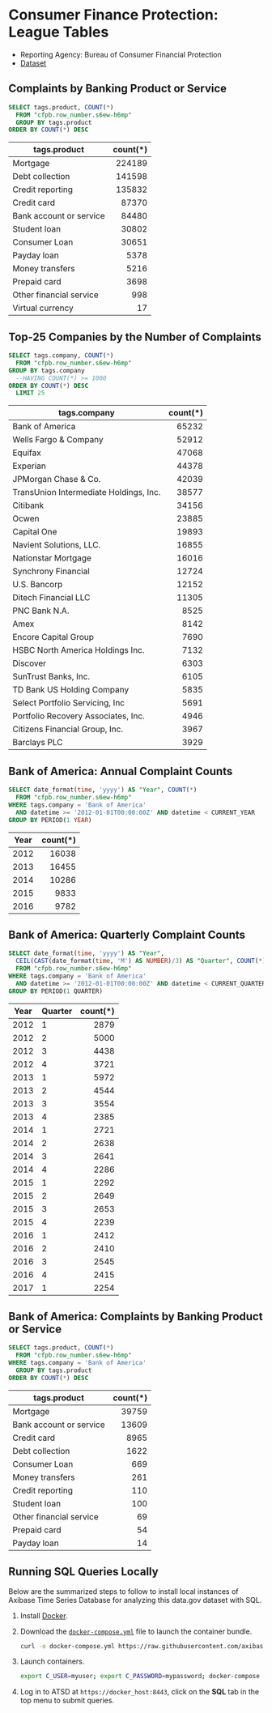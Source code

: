# Consumer Finance Protection: League Tables

* Reporting Agency: Bureau of Consumer Financial Protection
* [Dataset](https://catalog.data.gov/dataset/consumer-complaint-database)

## Complaints by Banking Product or Service

```sql
SELECT tags.product, COUNT(*)
  FROM "cfpb.row_number.s6ew-h6mp"
  GROUP BY tags.product
ORDER BY COUNT(*) DESC
```

| tags.product            | count(*) |
|-------------------------|---------:|
| Mortgage                | 224189   |
| Debt collection         | 141598   |
| Credit reporting        | 135832   |
| Credit card             | 87370    |
| Bank account or service | 84480    |
| Student loan            | 30802    |
| Consumer Loan           | 30651    |
| Payday loan             | 5378     |
| Money transfers         | 5216     |
| Prepaid card            | 3698     |
| Other financial service | 998      |
| Virtual currency        | 17       |

## Top-25 Companies by the Number of Complaints

```sql
SELECT tags.company, COUNT(*)
  FROM "cfpb.row_number.s6ew-h6mp"
GROUP BY tags.company
  --HAVING COUNT(*) >= 1000
ORDER BY COUNT(*) DESC
  LIMIT 25
```

| tags.company                           | count(*) |
|----------------------------------------|---------:|
| Bank of America                        | 65232    |
| Wells Fargo & Company                  | 52912    |
| Equifax                                | 47068    |
| Experian                               | 44378    |
| JPMorgan Chase & Co.                   | 42039    |
| TransUnion Intermediate Holdings, Inc. | 38577    |
| Citibank                               | 34156    |
| Ocwen                                  | 23885    |
| Capital One                            | 19893    |
| Navient Solutions, LLC.                | 16855    |
| Nationstar Mortgage                    | 16016    |
| Synchrony Financial                    | 12724    |
| U.S. Bancorp                           | 12152    |
| Ditech Financial LLC                   | 11305    |
| PNC Bank N.A.                          | 8525     |
| Amex                                   | 8142     |
| Encore Capital Group                   | 7690     |
| HSBC North America Holdings Inc.       | 7132     |
| Discover                               | 6303     |
| SunTrust Banks, Inc.                   | 6105     |
| TD Bank US Holding Company             | 5835     |
| Select Portfolio Servicing, Inc        | 5691     |
| Portfolio Recovery Associates, Inc.    | 4946     |
| Citizens Financial Group, Inc.         | 3967     |
| Barclays PLC                           | 3929     |

## Bank of America: Annual Complaint Counts

```sql
SELECT date_format(time, 'yyyy') AS "Year", COUNT(*)
  FROM "cfpb.row_number.s6ew-h6mp"
WHERE tags.company = 'Bank of America'
  AND datetime >= '2012-01-01T00:00:00Z' AND datetime < CURRENT_YEAR
GROUP BY PERIOD(1 YEAR)
```

| Year | count(*) |
|------|---------:|
| 2012 | 16038    |
| 2013 | 16455    |
| 2014 | 10286    |
| 2015 | 9833     |
| 2016 | 9782     |

## Bank of America: Quarterly Complaint Counts

```sql
SELECT date_format(time, 'yyyy') AS "Year",
  CEIL(CAST(date_format(time, 'M') AS NUMBER)/3) AS "Quarter", COUNT(*)
  FROM "cfpb.row_number.s6ew-h6mp"
WHERE tags.company = 'Bank of America'
  AND datetime >= '2012-01-01T00:00:00Z' AND datetime < CURRENT_QUARTER
GROUP BY PERIOD(1 QUARTER)
```

| Year | Quarter | count(*) |
|------|---------|---------:|
| 2012 | 1       | 2879     |
| 2012 | 2       | 5000     |
| 2012 | 3       | 4438     |
| 2012 | 4       | 3721     |
| 2013 | 1       | 5972     |
| 2013 | 2       | 4544     |
| 2013 | 3       | 3554     |
| 2013 | 4       | 2385     |
| 2014 | 1       | 2721     |
| 2014 | 2       | 2638     |
| 2014 | 3       | 2641     |
| 2014 | 4       | 2286     |
| 2015 | 1       | 2292     |
| 2015 | 2       | 2649     |
| 2015 | 3       | 2653     |
| 2015 | 4       | 2239     |
| 2016 | 1       | 2412     |
| 2016 | 2       | 2410     |
| 2016 | 3       | 2545     |
| 2016 | 4       | 2415     |
| 2017 | 1       | 2254     |

## Bank of America: Complaints by Banking Product or Service

```sql
SELECT tags.product, COUNT(*)
  FROM "cfpb.row_number.s6ew-h6mp"
WHERE tags.company = 'Bank of America'
  GROUP BY tags.product
ORDER BY COUNT(*) DESC
```

| tags.product            | count(*) |
|-------------------------|---------:|
| Mortgage                | 39759    |
| Bank account or service | 13609    |
| Credit card             | 8965     |
| Debt collection         | 1622     |
| Consumer Loan           | 669      |
| Money transfers         | 261      |
| Credit reporting        | 110      |
| Student loan            | 100      |
| Other financial service | 69       |
| Prepaid card            | 54       |
| Payday loan             | 14       |

## Running SQL Queries Locally

Below are the summarized steps to follow to install local instances of Axibase Time Series Database for analyzing this data.gov dataset with SQL.

1. Install [Docker](https://docs.docker.com/engine/installation/linux/ubuntulinux/).
2. Download the [`docker-compose.yml`](https://raw.githubusercontent.com/axibase/atsd-use-cases/master/ConsumerFinance/resources/docker-compose.yml) file to launch the container bundle.

   ```bash
   curl -o docker-compose.yml https://raw.githubusercontent.com/axibase/atsd-use-cases/master/ConsumerFinance/resources/docker-compose.yml
   ```

3. Launch containers.

   ```bash
   export C_USER=myuser; export C_PASSWORD=mypassword; docker-compose pull && docker-compose up -d
   ```

4. Log in to ATSD at `https://docker_host:8443`, click on the **SQL** tab in the top menu to submit queries.
